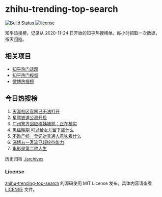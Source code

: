 # zhihu-trending-top-search

[![Build Status](https://github.com/justjavac/zhihu-trending-top-search/workflows/ci/badge.svg?branch=main)](https://github.com/justjavac/zhihu-trending-top-search/actions)
[![license](https://img.shields.io/github/license/justjavac/zhihu-trending-top-search)](https://github.com/justjavac/zhihu-trending-top-search/blob/main/LICENSE)

知乎热搜榜，记录从 2020-11-24 日开始的知乎热搜榜单。每小时抓取一次数据，按天[归档](./archives)。

## 相关项目

- [知乎热门话题](https://github.com/justjavac/zhihu-trending-hot-questions)
- [知乎热门视频](https://github.com/justjavac/zhihu-trending-hot-video)
- [微博热搜榜](https://github.com/justjavac/weibo-trending-hot-search)

## 今日热搜榜

<!-- BEGIN -->
<!-- 最后更新时间 Thu Apr 27 2023 06:06:43 GMT+0800 (China Standard Time) -->

1. [天涯社区官网已无法打开](https://www.zhihu.com/search?q=%E5%A4%A9%E6%B6%AF%E7%A4%BE%E5%8C%BA%E5%AE%98%E7%BD%91%E5%B7%B2%E6%97%A0%E6%B3%95%E6%89%93%E5%BC%80)
1. [星穹铁道公测开启](https://www.zhihu.com/search?q=%E6%98%9F%E7%A9%B9%E9%93%81%E9%81%93%E5%85%AC%E6%B5%8B%E5%BC%80%E5%90%AF)
1. [广州警方回应梅姨被抓：正在核实](https://www.zhihu.com/search?q=%E5%B9%BF%E5%B7%9E%E8%AD%A6%E6%96%B9%E5%9B%9E%E5%BA%94%E6%A2%85%E5%A7%A8%E8%A2%AB%E6%8A%93%EF%BC%9A%E6%AD%A3%E5%9C%A8%E6%A0%B8%E5%AE%9E)
1. [患癌晚期 可以给女儿留下些什么](https://www.zhihu.com/search?q=%E6%82%A3%E7%99%8C%E6%99%9A%E6%9C%9F%20%E5%8F%AF%E4%BB%A5%E7%BB%99%E5%A5%B3%E5%84%BF%E7%95%99%E4%B8%8B%E4%BA%9B%E4%BB%80%E4%B9%88)
1. [不动产统一登记对普通人意味着什么](https://www.zhihu.com/search?q=%E4%B8%8D%E5%8A%A8%E4%BA%A7%E7%BB%9F%E4%B8%80%E7%99%BB%E8%AE%B0%E5%AF%B9%E6%99%AE%E9%80%9A%E4%BA%BA%E6%84%8F%E5%91%B3%E7%9D%80%E4%BB%80%E4%B9%88)
1. [淄博五一客流已超接待能力](https://www.zhihu.com/search?q=%E6%B7%84%E5%8D%9A%E4%BA%94%E4%B8%80%E5%AE%A2%E6%B5%81%E5%B7%B2%E8%B6%85%E6%8E%A5%E5%BE%85%E8%83%BD%E5%8A%9B)
1. [电影是第二种人生](https://www.zhihu.com/search?q=%E7%94%B5%E5%BD%B1%E6%98%AF%E7%AC%AC%E4%BA%8C%E7%A7%8D%E4%BA%BA%E7%94%9F)

<!-- END -->

历史归档 [./archives](./archives)

### License

[zhihu-trending-top-search](https://github.com/justjavac/zhihu-trending-top-search) 的源码使用 MIT License
发布。具体内容请查看 [LICENSE](./LICENSE) 文件。
